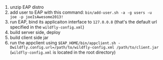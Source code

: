 1. unzip EAP distro
2. add user to EAP with this command:  `bin/add-user.sh -a -g users -u joe -p joeIsAwesome2013!`
3. run EAP, bind its applicaiton interface to `127.0.0.8` (that's the default url specified in the `wildfly-config.xml`)
4. build server side, deploy
5. build client side jar
6. run the appclient using `$EAP_HOME/bin/appclient.sh -Dwildfly.config.url=/path/to/wildfly-config.xml /path/to/client.jar`
(`wildfly-config.xml` is located in the root directory)


